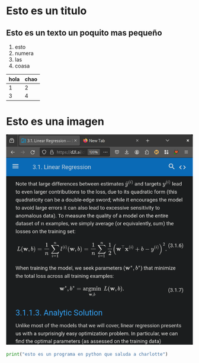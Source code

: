 # Esto es un titulo


## Esto es un texto un poquito mas pequeño

1. esto
2. numera
3. las 
4. coasa


| hola | chao |
|------|------|
| 1    | 2    |
| 3    | 4    |


# Esto es una imagen
![imagen](img/imagen.png)


```python
print("esto es un programa en python que saluda a charlotte")
```
